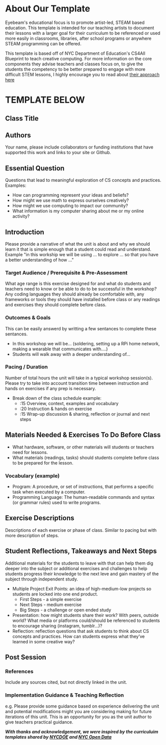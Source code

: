 # About Our Template

Eyebeam's educational focus is to promote artist-led, STEAM based education. This template is intended for our teaching artists to document their lessons with a larger goal for their curriculum to be referenced or used more easily in classrooms, libraries, after school programs or anywhere STEAM programming can be offered. 

This template is based off of NYC Department of Education's CS4All Blueprint to teach creative computing. For more information on the core components they advise teachers and classes focus on, to give the students the competency to be better prepared to engage with more difficult STEM lessons, I highly encourage you to read about [their approach here](https://blueprint.cs4all.nyc/what-is-cs/)

# TEMPLATE BELOW

## Class Title

## Authors
Your name, please include collaborators or funding institutions that have supported this work and links to your site or Github.

## Essential Question
Questions that lead to meaningful exploration of CS concepts and practices. Examples:
- How can programming represent your ideas and beliefs?
- How might we use math to express ourselves creatively?
- How might we use computing to impact our community?
- What information is my computer sharing about me or my online activity?

## Introduction
Please provide a narrative of what the unit is about and why we should learn it that is simple enough that a student could read and understand. Example "in this workship we will be using ... to explore ... so that you have a better understanding of how ..."

### Target Audience / Prerequisite & Pre-Assessment
What age range is this exercise designed for and what do students and teachers need to know or be able to do to be successful in the workshop? Any coding languages they should already be comfortable with, any frameworks or tools they should have installed before class or any readings and exercises they should complete before class.

### Outcomes & Goals
This can be easily answerd by writting a few sentances to complete these sentances.
* In this workshop we will be… (soldering, setting up a RPi home network, making a wearable that communicates with….)
* Students will walk away with a deeper understanding of…

### Pacing / Duration
Number of total hours the unit will take in a typical workshop session(s). Please try to take into account transition time between instruction and hands on exercises if any prep is necessary.

- Break down of the class schedule example: 
  - :15 Overview, context, examples and vocabulary 
  - :20 Instruction & hands on exercise 
  - :15 Wrap-up discussion & sharing, reflection or journal and next steps

## Materials Needed & Exercises To Do Before Class
* What hardware, software, or other materials will students or teachers need for lessons.
* What materials (readings, tasks) should students complete before class to be prepared for the lesson.

### Vocabulary (example)
* Program: A procedure, or set of instructions, that performs a specific task when executed by a computer. 
* Programming Language: The human-readable commands and syntax (or grammar rules) used to write programs. 

## Exercise Descriptions
Descriptions of each exercise or phase of class. Similar to pacing but with more description of steps.

## Student Reflections, Takeaways and Next Steps
Additional materials for the students to leave with that can help them dig deeper into the subject or additional exercises and challenges to help students progress their knowledge to the next leve and gain mastery of the subject through independent study.
* Multiple Project Exit Points: an idea of high-medium-low projects so students are locked into one end product.
  * First Steps - a simple exercise
  * Next Steps - medium exercise
  * Big Steps - a challenge or open ended study
* Presentation: how might students share their work? With peers, outside world? What media or platforms could/should be referenced to students to encourage sharing (instagram, tumblr...)? 
* Reflection: reflection questions that ask students to think about CS concepts and practices. How can students express what they’ve learned in some creative way?

## Post Session

### References
Include any sources cited, but not directly linked in the unit.

### Implementation Guidance &  Teaching Reflection  
e.g. Please provide some guidance based on experience delivering the unit and potential modifications might you are considering making for future iterations of this unit. This is an opportunity for you as the unit author to give teachers practical guidance.

***With thanks and acknowledgement, we were inspired by the curriculuim templates shared by [NYCDOE](http://blueprint.cs4all.nyc/units/40/) and [NYC Open Data](https://github.com/datapolitan/Data_Analytics_Classes/blob/gh-pages/Excel_Tools_Summarizing_Data.md)***
